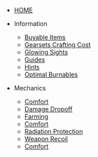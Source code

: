 
* [HOME](/)
* Information

  * [Buyable Items](Buyable-Items)
  * [Gearsets Crafting Cost](Gearsets)
  * [Glowing Sights](Glowing-Sights)
  * [Guides](Guides)
  * [Hints](Hints)
  * [Optimal Burnables](Optimal-Burnables)
* Mechanics

  * [Comfort](Comfort)
  * [Damage Dropoff](Damage)
  * [Farming](Farming)
  * [Comfort](Comfort)
  * [Radiation Protection](Rad-Protection)
  * [Weapon Recoil](Recoil)
  * [Comfort](Comfort)

